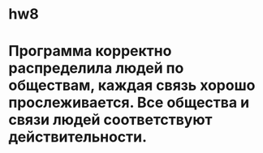 # hw8
# Программа корректно распределила людей по обществам, каждая связь хорошо прослеживается. Все общества и связи людей соответствуют действительности. 
